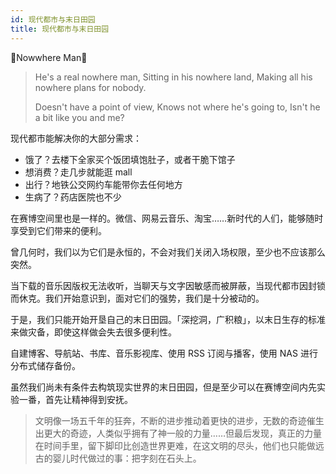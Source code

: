 ```yaml
---
id: 现代都市与末日田园
title: 现代都市与末日田园
---
```

🎵Nowwhere Man🎵

> He's a real nowhere man,
> Sitting in his nowhere land,
> Making all his nowhere plans for nobody.
>
> Doesn't have a point of view,
> Knows not where he's going to,
> Isn't he a bit like you and me?

现代都市能解决你的大部分需求：

- 饿了？去楼下全家买个饭团填饱肚子，或者干脆下馆子
- 想消费？走几步就能逛 mall
- 出行？地铁公交网约车能带你去任何地方
- 生病了？药店医院也不少

在赛博空间里也是一样的。微信、网易云音乐、淘宝……新时代的人们，能够随时享受到它们带来的便利。

曾几何时，我们以为它们是永恒的，不会对我们关闭入场权限，至少也不应该那么突然。

当下载的音乐因版权无法收听，当聊天与文字因敏感而被屏蔽，当现代都市因封锁而休克。我们开始意识到，面对它们的强势，我们是十分被动的。

于是，我们只能开始开垦自己的末日田园。「深挖洞，广积粮」，以末日生存的标准来做灾备，即使这样做会失去很多便利性。

自建博客、导航站、书库、音乐影视库、使用 RSS 订阅与播客，使用 NAS 进行分布式储存备份。

虽然我们尚未有条件去构筑现实世界的末日田园，但是至少可以在赛博空间内先实验一番，首先让精神得到安抚。

> 文明像一场五千年的狂奔，不断的进步推动着更快的进步，无数的奇迹催生出更大的奇迹，人类似乎拥有了神一般的力量……但最后发现，真正的力量在时间手里，留下脚印比创造世界更难，在这文明的尽头，他们也只能做远古的婴儿时代做过的事：把字刻在石头上。
